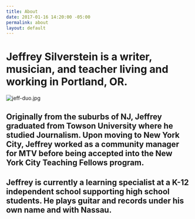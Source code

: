 ```yaml
---
title: About
date: 2017-01-16 14:20:00 -05:00
permalink: about
layout: default
---
```


# Jeffrey Silverstein is a writer, musician, and teacher living and working in Portland, OR.

![jeff-duo.jpg](/uploads/jeff-portrait.jpg)

## Originally from the suburbs of NJ, Jeffrey graduated from Towson University where he studied Journalism. Upon moving to New York City, Jeffrey worked as a community manager for MTV before being accepted into the New York City Teaching Fellows program.

## Jeffrey is currently a learning specialist at a K-12 independent school supporting high school students. He plays guitar and records under his own name and with Nassau. 
